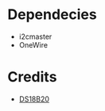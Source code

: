 # Dependecies
- i2cmaster
- OneWire 


# Credits 
- [DS18B20](http://www.elecrow.com/wiki/index.php?title=One_Wire_Waterproof_Temperature_Sensor)
